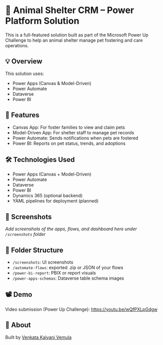 # 🐾 Animal Shelter CRM – Power Platform Solution

This is a full-featured solution built as part of the Microsoft Power Up Challenge to help an animal shelter manage pet fostering and care operations.

## 💡 Overview

This solution uses:
- Power Apps (Canvas & Model-Driven)
- Power Automate
- Dataverse
- Power BI

## 🚀 Features

- Canvas App: For foster families to view and claim pets
- Model-Driven App: For shelter staff to manage pet records
- Power Automate: Sends notifications when pets are fostered
- Power BI: Reports on pet status, trends, and adoptions

## 🛠️ Technologies Used

- Power Apps (Canvas + Model-Driven)
- Power Automate
- Dataverse
- Power BI
- Dynamics 365 (optional backend)
- YAML pipelines for deployment (planned)

## 📸 Screenshots

_Add screenshots of the apps, flows, and dashboard here under `/screenshots` folder_

## 📂 Folder Structure

- `/screenshots`: UI screenshots
- `/automate-flows`: exported .zip or JSON of your flows
- `/power-bi-report`: PBIX or report visuals
- `/power-apps-schemas`: Dataverse table schema images

## 📽️ Demo

Video submission (Power Up Challenge): https://youtu.be/wQfPXLpGdgw

## 📌 About

Built by [Venkata Kalyani Vemula](https://www.linkedin.com/in/venkata-kalyani-vemula-507247210)

